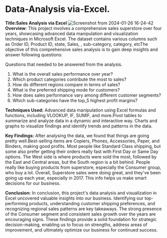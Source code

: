 # Data-Analysis via-Excel.
**Title:Sales Analysis via Excel**
![Screenshot from 2024-01-26 16-24-42](https://github.com/rejinadel/Data-Analysis-Using-via-Excel./assets/77151557/5a5e0e6b-480e-4db3-84a4-ca08a86ed5f0)
**Overview**:
This project involves a comprehensive sales superstore over four years, showcasing advanced data manipulation and visualization techniques in Microsoft Excel. The dataset contains various columns such as Order ID, Product ID, state, Sales, , sub-category, category, etcThe objective of this comprehensive sales analysis is to gain deep insights and answer following questions:

Questions that needed to be answered from the analysis.
1. What is the overall sales performance over year?
2. Which product categories contribute the most to sales?
3. How do different regions  compare in terms of sales?
4. What is the preferred shipping mode for customers?
5. How does sales performance vary among different customer segments?
6. Which sub-categories have the top_5 highest profit margins?



**Techniques Used:**
Advanced data manipulation using Excel formulas and functions, including VLOOKUP, IF, SUMIF, and more.Pivot tables to summarize and analyze data in a dynamic and interactive way.
Charts and graphs to visualize findings and identify trends and patterns in the data.

**Key Findings:**
After analysing the data, we found that things are going pretty well.Best-selling items are Copiers, Phones, Accessories, Paper, and Binders, making good profits. Most people like Standard Class shipping, but some also prefer getting their orders really fast with First Day or Same Day options. The West side is where products were sold the most, followed by the East and Central areas, but the South region is a bit behind. People really like buying products from superstore, especially the Consumer group, who buy a lot. Overall, Superstore sales were doing great, and they've been going up each year, especially in 2017. This info helps us make smart decisions for our business.

**Conclusion:**
In conclusion, this project's data analysis and visualization in Excel uncovered valuable insights into our business. Identifying our top-performing products, understanding customer shipping preferences, and recognizing regional sales patterns are key takeaways. The strong presence of the Consumer segment and consistent sales growth over the years are encouraging signs. These findings provide a solid foundation for strategic decision-making, enabling us to focus on strengths, address areas of improvement, and ultimately optimize our business for continued success.
